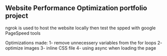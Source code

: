 ## Website Performance Optimization portfolio project

ngrok is used to host the website locally then test the spped with google PageSpeed tools

Optimizations made:
1- remove unnecessery variables from the for loops
2- optimize images
3- inline CSS file
4- using async when loading the page
